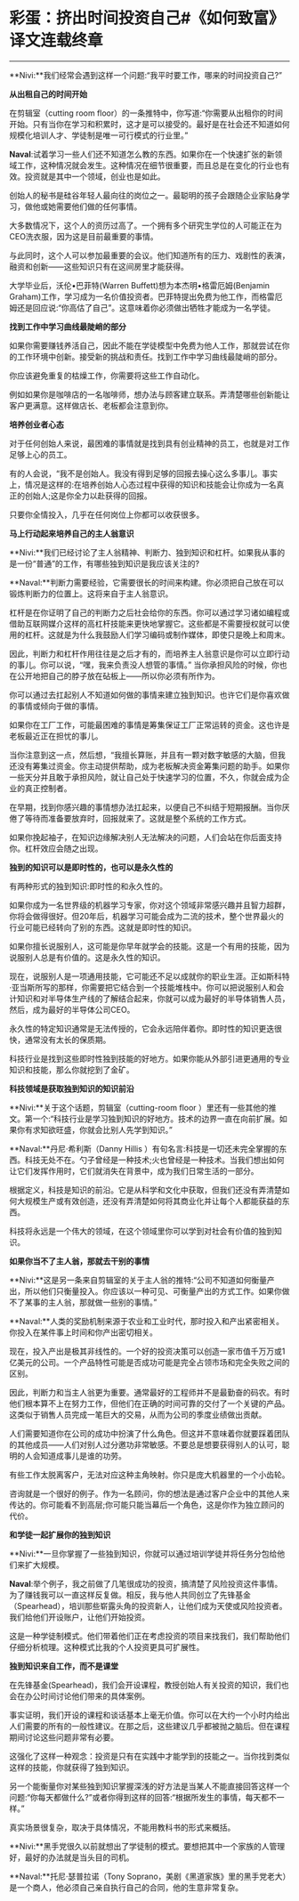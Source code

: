 # 彩蛋：挤出时间投资自己#《如何致富》译文连载终章

---

**Nivi:**我们经常会遇到这样一个问题:“我平时要工作，哪来的时间投资自己?”

**从出租自己的时间开始**

在剪辑室（cutting room floor）的一条推特中，你写道:“你需要从出租你的时间开始。只有当你在学习和积累时，这才是可以接受的。最好是在社会还不知道如何规模化培训人才、学徒制是唯一可行模式的行业里。”

**Naval**:试着学习一些人们还不知道怎么教的东西。如果你在一个快速扩张的新领域工作，这种情况就会发生。这种情况在细节很重要，而且总是在变化的行业也有效。投资就是其中一个领域，创业也是如此。

创始人的秘书是硅谷年轻人最向往的岗位之一。最聪明的孩子会跟随企业家贴身学习，做他或她需要他们做的任何事情。

大多数情况下，这个人的资历过高了。一个拥有多个研究生学位的人可能正在为CEO洗衣服，因为这是目前最重要的事情。

与此同时，这个人可以参加最重要的会议。他们知道所有的压力、戏剧性的表演，融资和创新——这些知识只有在这间房里才能获得。

大学毕业后，沃伦•巴菲特(Warren Buffett)想为本杰明•格雷厄姆(Benjamin Graham)工作，学习成为一名价值投资者。巴菲特提出免费为他工作，而格雷厄姆还是回应说:“你高估了自己”。这意味着你必须做出牺牲才能成为一名学徒。

**找到工作中学习曲线最陡峭的部分**

如果你需要赚钱养活自己，因此不能在学徒模型中免费为他人工作，那就尝试在你的工作环境中创新。接受新的挑战和责任。找到工作中学习曲线最陡峭的部分。

你应该避免重复的枯燥工作，你需要将这些工作自动化。

例如如果你是咖啡店的一名咖啡师，想办法与顾客建立联系。弄清楚哪些创新能让客户更满意。这样做店长、老板都会注意到你。

**培养创业者心态**

对于任何创始人来说，最困难的事情就是找到具有创业精神的员工，也就是对工作足够上心的员工。

有的人会说，“我不是创始人。我没有得到足够的回报去操心这么多事儿。事实上，情况是这样的:在培养创始人心态过程中获得的知识和技能会让你成为一名真正的创始人;这是你全力以赴获得的回报。

只要你全情投入，几乎在任何岗位上你都可以收获很多。

**马上行动起来培养自己的主人翁意识**

**Nivi:**我们已经讨论了主人翁精神、判断力、独到知识和杠杆。如果我从事的是一份“普通”的工作，有哪些独到知识是我应该关注的?

**Naval:**判断力需要经验，它需要很长的时间来构建。你必须把自己放在可以锻炼判断力的位置上。这将来自于主人翁意识。

杠杆是在你证明了自己的判断力之后社会给你的东西。你可以通过学习诸如编程或借助互联网媒介这样的高杠杆技能来更快地掌握它。这些都是不需要授权就可以使用的杠杆。这就是为什么我鼓励人们学习编码或制作媒体，即使只是晚上和周末。

因此，判断力和杠杆作用往往是之后才有的，而培养主人翁意识是你可以立即行动的事儿。你可以说，“嘿，我来负责没人想管的事情。” 当你承担风险的时候，你也在公开地把自己的脖子放在砧板上——所以你必须有所作为。

你可以通过去扛起别人不知道如何做的事情来建立独到知识。也许它们是你喜欢做的事情或倾向于做的事情。

如果你在工厂工作，可能最困难的事情是筹集保证工厂正常运转的资金。这也许是老板最近正在担忧的事儿。

当你注意到这一点，然后想，“我擅长算账，并且有一颗对数字敏感的大脑，但我还没有筹集过资金。你主动提供帮助，成为老板解决资金筹集问题的助手。如果你一些天分并且敢于承担风险，就让自己处于快速学习的位置，不久，你就会成为企业的真正控制者。

在早期，找到你感兴趣的事情想办法扛起来，以便自己不纠结于短期报酬。当你厌倦了等待而准备要放弃时，回报就来了。这就是整个系统的工作方式。

如果你挽起袖子，在知识边缘解决别人无法解决的问题，人们会站在你后面支持你。杠杆效应会随之出现。

**独到的知识可以是即时性的，也可以是永久性的**

有两种形式的独到知识:即时性的和永久性的。

如果你成为一名世界级的机器学习专家，你对这个领域非常感兴趣并且智力超群，你将会做得很好。但20年后，机器学习可能会成为二流的技术，整个世界最火的行业可能已经转向了别的东西。这就是即时性的知识。

如果你擅长说服别人，这可能是你早年就学会的技能。这是一个有用的技能，因为说服别人总是有价值的。这是永久性的知识。

现在，说服别人是一项通用技能，它可能还不足以成就你的职业生涯。正如斯科特·亚当斯所写的那样，你需要把它结合到一个技能堆栈中。你可以把说服别人和会计知识和对半导体生产线的了解结合起来，你就可以成为最好的半导体销售人员，然后，成为最好的半导体公司CEO。

永久性的特定知识通常是无法传授的，它会永远陪伴着你。即时性的知识更迭很快，通常没有太长的保质期。

科技行业是找到这些即时性独到技能的好地方。如果你能从外部引进更通用的专业知识和技能，那么你就挖到了金矿。

**科技领域是获取独到知识的知识前沿**

**Nivi:**关于这个话题，剪辑室（cutting-room floor ）里还有一些其他的推文。第一个:“科技行业是学习独到知识的好地方。技术的边界一直在向前扩展。如果你有求知欲旺盛，你就会比别人先学到知识。”

**Naval:**丹尼·希利斯（Danny Hillis ）有句名言:科技是一切还未完全掌握的东西。科技无处不在。勺子曾经是一种技术;火也曾经是一种技术。当我们想出如何让它们发挥作用时，它们就消失在背景中，成为我们日常生活的一部分。

根据定义，科技是知识的前沿。它是从科学和文化中获取，但我们还没有弄清楚如何大规模生产或有效创造，还没有弄清楚如何将其商业化并让每个人都能获益的东西。

科技将永远是一个伟大的领域，在这个领域里你可以学到对社会有价值的独到知识。

**如果你当不了主人翁，那就去干别的事情**

**Nivi:**这是另一条来自剪辑室的关于主人翁的推特:“公司不知道如何衡量产出，所以他们只衡量投入。你应该以一种可见、可衡量产出的方式工作。如果你做不了某事的主人翁，那就做一些别的事情。”

**Naval:**人类的奖励机制来源于农业和工业时代，那时投入和产出紧密相关。你投入在某件事上时间和你产出密切相关。

现在，投入产出是极其非线性的。一个好的投资决策可以创造一家市值千万万或1亿美元的公司。一个产品特性可能是否成功可能是完全占领市场和完全失败之间的区别。

因此，判断力和当主人翁更为重要。通常最好的工程师并不是最勤奋的码农。有时他们根本算不上在努力工作，但他们在正确的时间可靠的交付了一个关键的产品。这类似于销售人员完成一笔巨大的交易，从而为公司的季度业绩做出贡献。

人们需要知道你在公司的成功中扮演了什么角色。但这并不意味着你就要踩着团队的其他成员——人们对别人过分邀功非常敏感。不要总是想要获得别人的认可，聪明的人会知道成事儿是谁的功劳。

有些工作太脱离客户，无法对应这种主角映射。你只是庞大机器里的一个小齿轮。

咨询就是一个很好的例子。作为一名顾问，你的想法是通过客户企业中的其他人来传达的。你可能看不到高层;你可能只能当幕后一个角色，这是你作为独立顾问的代价。

**和学徒一起扩展你的独到知识**

**Nivi:**一旦你掌握了一些独到知识，你就可以通过培训学徒并将任务分包给他们来扩大规模。

**Naval**:举个例子，我之前做了几笔很成功的投资，搞清楚了风险投资这件事情。为了赚钱我可以一直这样反复做。相反，我与他人共同创立了先锋基金（Spearhead），培训那些崭露头角的投资新人，让他们成为天使或风险投资者。我们给他们开设账户，让他们开始投资。

这是一种学徒制模式。他们带着他们正在考虑投资的项目来找我们，我们帮助他们仔细分析梳理。这种模式比我的个人投资更具可扩展性。

**独到知识来自工作，而不是课堂**

在先锋基金(Spearhead)，我们会开设课程，教授创始人有关投资的知识，我们也会在办公时间讨论他们带来的具体案例。

事实证明，我们开设的课程和谈话基本上毫无价值。你可以在大约一个小时内给出人们需要的所有的一般性建议。在那之后，这些建议几乎都被抛之脑后。但在课程期间讨论这些问题非常有必要。

这强化了这样一种观念：投资是只有在实践中才能学到的技能之一。当你找到类似这样的技能，你就获得了独到知识。

另一个能衡量你对某些独到知识掌握深浅的好方法是当某人不能直接回答这样一个问题:“你每天都做什么?”或者你得到这样的回答:“根据所发生的事情，每天都不一样。”

真实场景很复杂，取决于具体情况，不能用教科书的形式来概括。

**Nivi:**黑手党很久以前就想出了学徒制的模式。要想把其中一个家族的人管理好，最好的办法就是当头目的司机。

**Naval:**托尼·瑟普拉诺（Tony Soprano，美剧《黑道家族》里的黑手党老大）是一个商人，他必须自己亲自执行自己的合同，他的生意非常复杂。